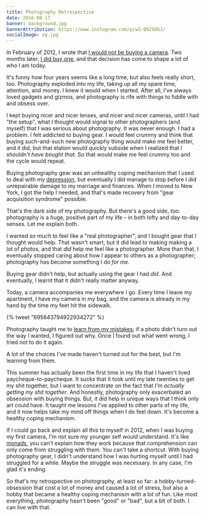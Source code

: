 ```yaml
---
title: Photography Retrospective
date: 2016-08-17
banner: background.jpg
bannerAttribution: https://www.instagram.com/p/w3-Q92SObJ/
socialImage: og.jpg
---
```


In February of 2012, I wrote that [I would not be buying a camera](https://ashfurrow.com/blog/effort-to-improved-skill-ratio-and-expertise/). Two months later, [I did buy one](https://ashfurrow.com/blog/so-i-bought-a-camera/), and that decision has come to shape a lot of who I am today.

It's funny how four years seems like a long time, but also feels really short, too. Photography exploded into my life, taking up all my spare time, attention, and money. I knew it would when I started. After all, I've always loved gadgets and gizmos, and photography is rife with things to fiddle with and obsess over.

I kept buying nicer and nicer lenses, and nicer and nicer cameras, until I had "the setup", what I thought would signal to other photographers (and myself) that I was serious about photography. It was never enough. I had a problem. I felt addicted to buying gear. I would feel crummy and think that buying such-and-such new photography thing would make me feel better, and it did, but that elation would quickly subside when I realized that I _shouldn't have bought that_. So that would make me feel crummy too and the cycle would repeat.

Buying photography gear was an unhealthy coping mechanism that I used to deal with my [depression](https://ashfurrow.com/blog/depression/), but eventually I did manage to stop before I did unrepairable damage to my marriage and finances. When I moved to New York, I got the help I needed, and that's made recovery from "gear acquisition syndrome" possible.

That's the dark side of my photography. But there's a good side, too: photography is a huge, positive part of my life – in both lofty and day-to-day senses. Let me explain both.

I wanted _so much_ to feel like a "real photographer", and I bought gear that I thought would help. That wasn't smart, but it did lead to making making a lot of photos, and that _did_ help me feel like a photographer. More than that, I eventually stopped caring about how I appear to others as a photographer; photography has become something I do _for me_.

Buying gear didn't help, but actually using the gear I had _did_. And eventually, I learnt that it didn't really matter anyway.

Today, a camera accompanies me everywhere I go. Every time I leave my apartment, I have my camera in my bag, and the camera is already in my hand by the time my feet hit the sidewalk.

{% tweet "695643794922934272" %}

Photography taught me to [learn from my mistakes](https://ashfurrow.com/blog/developers-should-learn-photography/); if a photo didn't turn out the way I wanted, I figured out why. Once I found out what went wrong, I tried not to do it again.

A lot of the choices I've made haven't turned out for the best, but I'm learning from them.

This summer has actually been the first time in my life that I haven't lived paycheque-to-paycheque. It sucks that it took until my late twenties to get my shit together, but I want to concentrate on the fact that _I'm actually getting my shit together_. And honestly, photography only exacerbated an obsession with buying things. But, it did help in unique ways that I think only art could have. It taught me lessons I've applied to other parts of my life, and it now helps take my mind off things when I do feel down. It's become a healthy coping mechanism.

If I could go back and explain all this to myself in 2012, when I was buying my first camera, I'm not sure my younger self would understand. It's like [monads](https://byorgey.wordpress.com/2009/01/12/abstraction-intuition-and-the-monad-tutorial-fallacy/), you can't explain how they work because that comprehension can only come from struggling with them. You can't take a shortcut. With buying photography gear, I didn't understand how I was hurting myself until I had struggled for a while. Maybe the struggle was necessary. In any case, I'm glad it's ending.

So that's my retrospective on photography, at least so far: a hobby-turned-obsession that cost a lot of money and caused a lot of stress, but also a hobby that became a healthy coping mechanism with a lot of fun. Like most everything, photography hasn't been "good" or "bad", but a bit of both. I can live with that.
